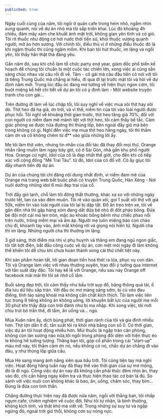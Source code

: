 ```yaml
---
published: true
---
```


Ngày cuối cùng của năm, tôi ngồi ở quán cafe trong hẻm nhỏ, ngắm nhìn xung quanh, nói về dự án nhỏ mà tôi sắp triển khai. Lúc đó khoảng 4h chiều, đám mây xám che khuất ánh mặt trời, không gian yên tĩnh và có gió. Tôi rít thuốc như động cơ hơi nước thời tiền sử, khói thuốc vương quanh người, mờ ảo hơn sương. Với chính tôi, điều thú vị ở những điều thuốc đó là khi ngậm thuốc thì cũng ngậm mồm. Khi bạn tôi hút thuốc, im lặng và ngồi yên, tôi thấy hắn thật thà đáng yêu.

Gần năm đó, sau khi chỗ làm tổ chức party end year, giám đốc phổ biến kế hoạch để chúng tôi chuẩn bị một cuộc tác chiến lớn, xong việc ai cũng sẵn sàng chúc nhau vài câu rồi đi về. Tâm - cô gái mà câu đầu tiên cô nói với tôi là tiếng Trung Quốc mà chẳng ai hiểu, đi qua đi lại trước mặt tôi và hỏi về dự định năm mới. Trong lúc đầu óc đang mơ tưởng về hiện thực ngon cơm, tôi buột miệng kể hết chi tiết về dự án tôi có ý định làm - Một website truyện tranh cho con gái...

Trên đường đi làm về lúc chập tối, tôi suy nghĩ về việc mua xôi thịt hay xôi dò. Thịt heo đã hạ giá, ơn trời, và vì thế, niềm tin của tôi vào loài người được phục hồi. Tôi nghĩ về khoảng thời gian trước, thịt heo tăng giá 70%, đối với con người có niềm đam mê mãnh liệt với thịt heo, tôi cảm thấy bế tắc. Cảm giác phóng xe được nửa đường thì thủng lốp, bên ngoài đầy gió mà bên trong không có gì. Nghĩ đến việc mẹ mua thịt heo hằng ngày, tôi thì thầm cảm ơn và cố không chêm từ đ** vào giữa những lời ấy.

Mẹ tôi làm thịt viên, nhưng tin nhắn của đối tác đã thay đổi mọi thứ. Orange nhắn rằng muốn làm ngay bây giờ, cô ở Sài Gòn, nhà gần khu phố người Hoa. Orange cứ nghĩ, Idol của cô là đẹp nhất thế giới, cho đến khi cô tiếp xúc với cộng đồng "Mê Trai Tàu". từ đó, Idol của cô đổ vỡ. Cô ấy giục tôi đẩy nhanh tiến độ dự án.

Dự án của chúng tôi chỉ đăng nội dung nhất định, vì niềm đam mê của Orange mà trang web bắt buộc phải có truyện Trung Quốc, Hàn Xẻng - Nơi nuôi dưỡng những idol 6 múi đẹp trai của cổ.

Trời đầy gió lạnh, chỗ làm tôi đông thất thường, khác xa so với những ngày trước tết, tan ca vào đêm muộn. Tôi rẽ vào quán xôi, gọi 1 suất xôi thịt với giá 50k, niềm tin vào loài người của tôi lại bị dập tắt.
Đồ ăn treo trên xe, tôi về gần đến nhà thì gặp hàng xóm đang dắt đứa bé nhỏ đi đốt pháo bông. Đứa bé đội một cái mũ len tròn, mặc áo khoác bồng bềnh như chiếc phao nổi trên nước, trông mềm mại và ấm áp. Người mẹ luôn miệng bảo con chào chú đi, khoanh tay vào, ánh mắt không rời và giọng nói hiền từ. Người cha thì im lặng. Những người cha thì thường im lặng.

3 giờ sáng, thời điểm mà nhị vị phụ huynh và thằng em đang ngủ ngon giấc, tôi tắt bớt điện, bắt đầu công cuộc vẽ dự án, cơn mệt mỏi ngày đi làm không thể khiến tôi dễ chịu khi chưa hoàn thành xong cái thứ chết tiệt này.

Khi sản phẩm hoàn tất, tới gian đoạn tiến hoá thét ra lửa, phục vụ con dân. Tôi và Orange làm việc với nhau thường xuyên, trao đổi ý tưởng qua internet với tần suất dày đặc. Tôi hay kể lể với Orange, nếu sau này Orange off facebook mãi mãi thì tôi sẽ nhớ cổ lắm.

Buổi sáng đẹp trời, tôi cảm thấy như bầu trời sụp đổ, băng thông quá tải, ổ đĩa lưu dữ liệu sắp tràn. Với đầu óc mơ màng sáng sớm, bị cú véo đau điếng, tỉnh táo sảng khoái mà không cần chất kích thích. Tôi làm việc liên tục trong 8 tiếng không ăn không uống, lời khuyên bất lực của người mẹ mỗi 30 phút khi thấy đứa con trời đánh như bị ma nhập. Khi xong việc, tôi mới chịu trút bỏ trần thế, đi tắm, ăn uống và... ngủ.

Mùa Xuân năm ấy, dịch bùng phát, thời gian rảnh của tôi và gia đình nhiều hơn. Thịt lợn dần ít đi, tần suất tôi ra khỏi nhà bằng con số 0. Có thời gian, việc dự án tôi hoạt động nhiều hơn. Mùi thuốc lá ngập tràn căn phòng, không còn làn sương nào nữa,tôi ngồi trong phòng đối diện với hiện thực éo le không hề tưởng tượng. Thằng bạn tôi, góp cổ phần trong cái "start-up" màu mỡ này, tôi thầm cảm ơn nó, nếu không có nó, chắc dự án chẳng đi vào đâu, y như thủng lốp giữa cầu. 

Mùa Hè sang mang ánh nắng xiên qua bầu trời. Tôi cũng tiện tay mà nghỉ việc. Hoạt động hằng tuần nay đã thay thế vào thời gian của sự mơ mộng, đó là đi ngủ. Công việc dự án nay đã không cần phải thức đêm nhịn ăn, thay vào đó, chỉ cần hằng ngày kiểm tra và thực hiện thao tác cơ bản là đủ. So sánh với việc nuôi con không khác là bao, ăn, uống, chăm sóc, thay bỉm... Đúng là đứa con tinh thần.

Chặng đường thực hiện nay đã được nửa năm, ngồi với thằng bạn, tôi nhấp ngụm cafe, chiêm nghiệm về cuộc đời. Như tôi tự nhận, là bình thường, không kịch tính, và thật khó mà viết về. Trong những sự suy tư và ngập ngừng đó, ngoài trời gió thổi, không cơn sự nóng nực.

